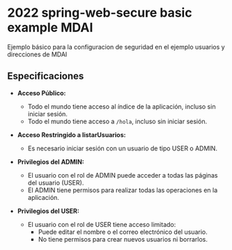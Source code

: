 # 2022 spring-web-secure basic example MDAI
Ejemplo básico para la configuracion de seguridad en el ejemplo usuarios y direcciones de MDAI
## Especificaciones

- **Acceso Público:**
    - Todo el mundo tiene acceso al índice de la aplicación, incluso sin iniciar sesión.
    - Todo el mundo tiene acceso a `/hola`, incluso sin iniciar sesión.

- **Acceso Restringido a listarUsuarios:**
    - Es necesario iniciar sesión con un usuario de tipo USER o ADMIN.

- **Privilegios del ADMIN:**
    - El usuario con el rol de ADMIN puede acceder a todas las páginas del usuario (USER).
    - El ADMIN tiene permisos para realizar todas las operaciones en la aplicación.

- **Privilegios del USER:**
    - El usuario con el rol de USER tiene acceso limitado:
        - Puede editar el nombre o el correo electrónico del usuario.
        - No tiene permisos para crear nuevos usuarios ni borrarlos.
